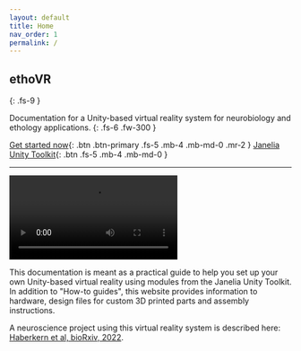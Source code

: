 ```yaml
---
layout: default
title: Home
nav_order: 1
permalink: /
---
```


## ethoVR
{: .fs-9 }

Documentation for a Unity-based virtual reality system for neurobiology and ethology applications.
{: .fs-6 .fw-300 }

[Get started now](http://hjmh.github.io/ethoVR/getting-started/){: .btn .btn-primary .fs-5 .mb-4 .mb-md-0 .mr-2 } [Janelia Unity Toolkit](https://github.com/JaneliaSciComp/janelia-unity-toolkit){: .btn .fs-5 .mb-4 .mb-md-0 }

---

![intro movie](http://hjmh.github.io/ethoVR/assets/demoMovie_small.mov)

This documentation is meant as a practical guide to help you set up your own Unity-based virtual reality using modules from the Janelia Unity Toolkit. In addition to "How-to guides", this website provides information to hardware, design files for custom 3D printed parts and assembly instructions.

A neuroscience project using this virtual reality system is described here: [Haberkern et al, bioRxiv, 2022](https://biorxiv.org/content/10.1101/2022.05.17.492284v1.full).
